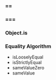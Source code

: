 ### ==

### ===

### Object.is

### Equality Algorithm

- isLooselyEqual
- isStrictlyEqual
- sameValueZero
- sameValue
